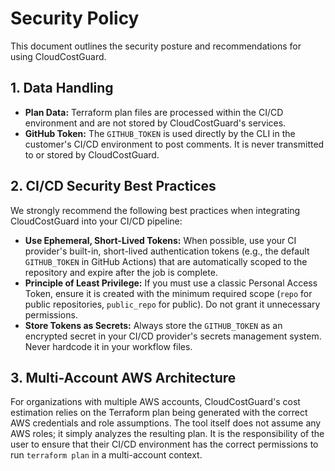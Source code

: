 # Security Policy

This document outlines the security posture and recommendations for using CloudCostGuard.

## 1. Data Handling

- **Plan Data:** Terraform plan files are processed within the CI/CD environment and are not stored by CloudCostGuard's services.
- **GitHub Token:** The `GITHUB_TOKEN` is used directly by the CLI in the customer's CI/CD environment to post comments. It is never transmitted to or stored by CloudCostGuard.

## 2. CI/CD Security Best Practices

We strongly recommend the following best practices when integrating CloudCostGuard into your CI/CD pipeline:

- **Use Ephemeral, Short-Lived Tokens:** When possible, use your CI provider's built-in, short-lived authentication tokens (e.g., the default `GITHUB_TOKEN` in GitHub Actions) that are automatically scoped to the repository and expire after the job is complete.
- **Principle of Least Privilege:** If you must use a classic Personal Access Token, ensure it is created with the minimum required scope (`repo` for public repositories, `public_repo` for public). Do not grant it unnecessary permissions.
- **Store Tokens as Secrets:** Always store the `GITHUB_TOKEN` as an encrypted secret in your CI/CD provider's secrets management system. Never hardcode it in your workflow files.

## 3. Multi-Account AWS Architecture

For organizations with multiple AWS accounts, CloudCostGuard's cost estimation relies on the Terraform plan being generated with the correct AWS credentials and role assumptions. The tool itself does not assume any AWS roles; it simply analyzes the resulting plan. It is the responsibility of the user to ensure that their CI/CD environment has the correct permissions to run `terraform plan` in a multi-account context.
